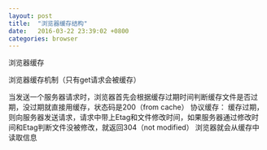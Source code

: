 ```yaml
---
layout: post
title:  "浏览器缓存结构"
date:   2016-03-22 23:39:02 +0800
categories: browser
---
```

浏览器缓存


浏览器缓存机制（只有get请求会被缓存）

当发送一个服务器请求时，浏览器首先会根据缓存过期时间判断缓存文件是否过期，没过期就直接用缓存，状态码是200（from cache）
协议缓存：
缓存过期，则向服务器发送请求，请求中带上Etag和文件修改时间，如果服务器通过修改时间和Etag判断文件没被修改，就返回304（not modified）
浏览器就会从缓存中读取信息



